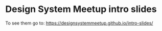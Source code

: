 Design System Meetup intro slides
===========

To see them go to: https://designsystemmeetup.github.io/intro-slides/
